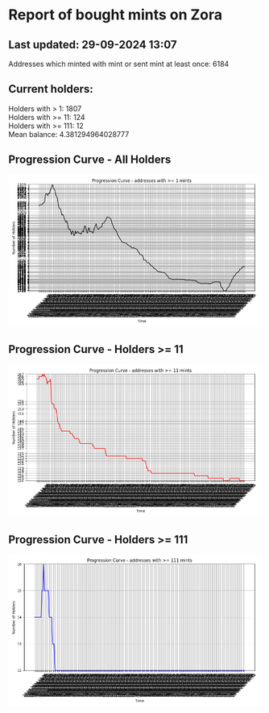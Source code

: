 # Report of bought mints on Zora
## Last updated: 29-09-2024 13:07
Addresses which minted with mint or sent mint at least once: 6184

## Current holders:
Holders with > 1: 1807  
Holders with >= 11: 124  
Holders with >= 111: 12  
Mean balance: 4.381294964028777  

## Progression Curve - All Holders
![addresses with >= 1 mint](progression_curve_all.png)
## Progression Curve - Holders >= 11
![addresses with >= 11 mints](progression_curve_gt_11.png)
## Progression Curve - Holders >= 111
![addresses with >= 111 mints](progression_curve_gt_111.png)
